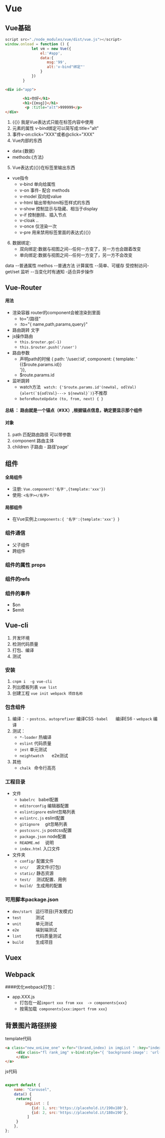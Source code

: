 # Vue

## Vue基础

```Javascript
script src="./node_modules/vue/dist/vue.js"></script>
window.onload = function () {
            let vm = new Vue({
                el:'#app',
                data:{
                   msg:'99',
                   alt:'v-bind"绑定"'
                }
            })
        }
```
```html
<div id="app">

        <h1>你好</h1>
        <h1>{{msg}}</h1>
         <p :title="alt">999999</p>
</div>
```
 1. {{}} 我是Vue表达式只能在标签内容中使用
 2. 元素的属性 
    v-bind绑定可以简写成:title="alt"
 3. 事件v-on:click="XXX"或者@click="XXX"
 4. Vue内部的东西 
   - data:{数据}
   - methods:{方法}
 5. Vue表达式{{}}在标签里输出东西
   - vue指令
     - v-bind  单向给属性
     - v-on    事件- 配合 methods
     - v-model 双向给value
     - v-html  输出带有html标签样式的东西
     - v-show  控制显示与隐藏、相当于display
     - v-if    控制删除、插入节点
     - v-cloak ..
     - v-once  仅渲染一次
     - v-pre   用来禁用标签里面的表达式{{}}
 6. 数据绑定:
    - 双向绑定:数据与视图之间--任何一方变了，另一方也会跟着改变
    - 单向绑定:数据与视图之间--任何一方变了，另一方不会改变
 

 data --普通属性
 methos --普通方法
 计算属性 --简单、可缓存  受控制访问-get/set
 监听 --当变化时有通知 -适合异步操作 
## Vue-Router
  #### 用法
   - 渲染容器  <router-view></router-view> router的component会被渲染到里面
     - to="/路径"
     - :to="{ name,path,params,query}"
   - 路由跳转 <router-link >文字</router-link>
   - js操作路由 
     - `this.$router.go(-1)` 
     - `this.$router.push('/user')` 
   - 路由参数 
     - 声明path的时候   { path: '/user/:id', component: { template: '<div>{{$route.params.id}}</div>'}},
     - $route.params.id
   - 监听跳转
     - watch方法 ``` watch: {'$route.params.id'(newVal, odlVal) {alert(`${odlVal}---> ${newVal}`)}```不推荐
     - `beforeRouteUpdate (to, from, next) { }`
   
 #### 总结 ： 路由就是一个锚点（#XX）,根据锚点信息，确定要显示那个组件
 #### 对象
   1. path       匹配路由路径 可以带参数
   2. component  路由主体
   3. children   子路由
    - 路径'page'
 ## 组件
#### 全局组件
  - 注册: `Vue.component('名字',{template:'xxx'})`
  - 使用: `<名字></名字>`
 #### 局部组件
  - 在Vue实例上`components:{ '名字':{template:'xxx'} }`
 ### 组件通信
  - 父子组件
  - 跨组件
 ### 组件的属性 props
 ### 组件的refs
 ### 组件的事件
  - $on
  - $emit
   
## Vue-cli
  1. 开发环境
  2. 检测代码质量
  3. 打包、编译
  4. 测试
  ### 安装 
  1. `cnpm i  -g vue-cli`
  2. 列出模板列表 `vue list`
  3. 创建工程 `vue init webpack 项目名称`
  ### 包含组件
  1. 编译：
    - `postcss、autoprefixer`	编译CSS
    -` babel	`		编译ES6
    - `webpack`		编译
2. 测试：
   - `*-loader`		热编译
   - `eslint`		代码质量
   - `jest`			单元测试
   - `neightwatch	`	e2e测试
3. 其他
   - `chalk	`		命令行高亮
### 工程目录
 - 文件
   - `babelrc `           babel配置
   - `editorconfig`       编辑器配置
   - `eslintignore`       eslint忽略列表
   - `eslintrc.js`        eslint配置
   - `gitignore  `        git忽略列表
   - `postcssrc.js`       postcss配置
   - `package.json`        node配置
   - `README.md  `         说明
   - `index.html`          入口文件
- 文件夹
  - `config/`             配置文件
  - `src/   `             源文件(打包)
  - `static/`             静态资源
  - `test/  `             测试配置、用例
  - `build/ `             生成用的配置
### 可用脚本package.json
 - `dev/start `          运行项目(开发模式)
 - `test      `          测试
 - `unit      `        单元测试
 - `e2e       `        端到端测试
 - `lint      `          代码质量测试
 - `build     `          生成项目
## Vuex   
## Webpack
  ####优化webpack打包：
  - app.XXX.js  
     - 打包在一起`import xxx from xxx  -> components{xxx}`
     - 按需加载` components{xxx:import from xxx}`
## 背景图片路径拼接

template代码
```html
<a class="new_onLine_one" v-for="(brand,index) in imgList " :key="index">
     <div class="fl rank_img" v-bind:style="{ 'background-image': 'url(' + brand.src+ ')' }">
     </div>
</a>
```
js代码
```javascript

export default {
    name: "Carousel",
    data() {
     return{
         imgList : [
            {id: 1, src:'https://placehold.it/190x180'},
            {id: 2, src:'https://placehold.it/180x190'},
          ]
     }
    },
};
```
